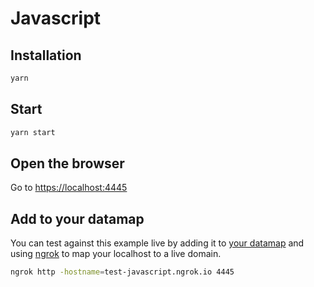 # Javascript

## Installation

```sh
yarn
```

## Start

```sh
yarn start
```

## Open the browser

Go to [https://localhost:4445](https://localhost:4445)

## Add to your datamap

You can test against this example live by adding it to [your datamap](https://app.transcend.io/data-map/silos?integrationName=server) and using [ngrok](https://ngrok.com/) to map your localhost to a live domain.

```sh
ngrok http -hostname=test-javascript.ngrok.io 4445
```
